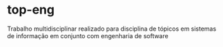 # top-eng
Trabalho multidisciplinar realizado para disciplina de tópicos em sistemas de informação em conjunto com engenharia de software
